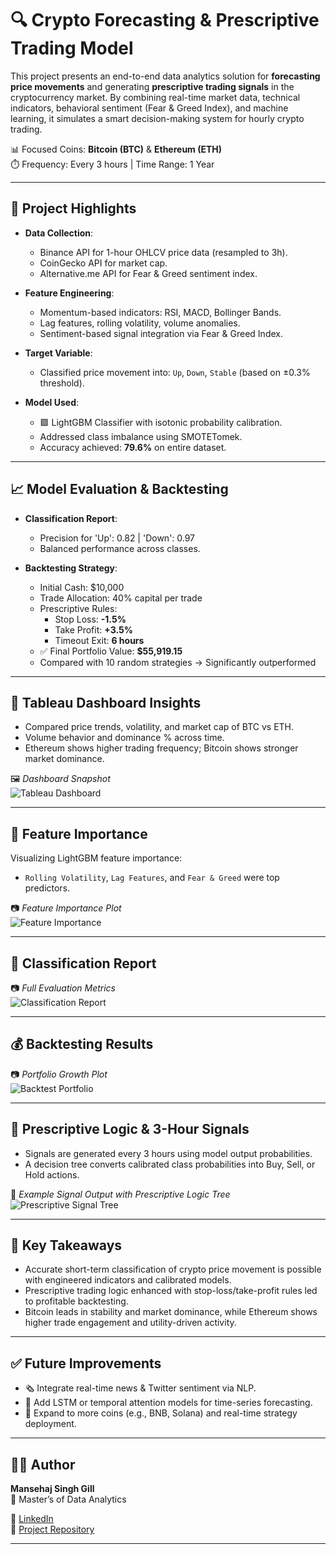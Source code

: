 # 🔍 Crypto Forecasting & Prescriptive Trading Model

This project presents an end-to-end data analytics solution for **forecasting price movements** and generating **prescriptive trading signals** in the cryptocurrency market. By combining real-time market data, technical indicators, behavioral sentiment (Fear & Greed Index), and machine learning, it simulates a smart decision-making system for hourly crypto trading.

 📊 Focused Coins: **Bitcoin (BTC)** & **Ethereum (ETH)**  
 ⏱️ Frequency: Every 3 hours | Time Range: 1 Year

---

## 🧠 Project Highlights

- **Data Collection**:
  - Binance API for 1-hour OHLCV price data (resampled to 3h).
  - CoinGecko API for market cap.
  - Alternative.me API for Fear & Greed sentiment index.
  
- **Feature Engineering**:
  - Momentum-based indicators: RSI, MACD, Bollinger Bands.
  - Lag features, rolling volatility, volume anomalies.
  - Sentiment-based signal integration via Fear & Greed Index.

- **Target Variable**:
  - Classified price movement into: `Up`, `Down`, `Stable` (based on ±0.3% threshold).

- **Model Used**:
  - 🟩 LightGBM Classifier with isotonic probability calibration.
  - Addressed class imbalance using SMOTETomek.
  - Accuracy achieved: **79.6%** on entire dataset.

---

## 📈 Model Evaluation & Backtesting

- **Classification Report**:
  - Precision for 'Up': 0.82 | 'Down': 0.97
  - Balanced performance across classes.

- **Backtesting Strategy**:
  - Initial Cash: $10,000
  - Trade Allocation: 40% capital per trade
  - Prescriptive Rules:  
    - Stop Loss: **-1.5%**  
    - Take Profit: **+3.5%**  
    - Timeout Exit: **6 hours**
  - ✅ Final Portfolio Value: **$55,919.15**
  - Compared with 10 random strategies → Significantly outperformed

---

## 📌 Tableau Dashboard Insights

- Compared price trends, volatility, and market cap of BTC vs ETH.
- Volume behavior and dominance % across time.
- Ethereum shows higher trading frequency; Bitcoin shows stronger market dominance.

🖼️ _Dashboard Snapshot_  
![Tableau Dashboard](Images/tableau_dashboard.png)

---

## 🧠 Feature Importance

Visualizing LightGBM feature importance:  
- `Rolling Volatility`, `Lag Features`, and `Fear & Greed` were top predictors.

📷 _Feature Importance Plot_  
![Feature Importance](Images/feature_importance.png)

---

## 🧪 Classification Report

📷 _Full Evaluation Metrics_  
![Classification Report](Images/classification_report.png)

---

## 💰 Backtesting Results

📷 _Portfolio Growth Plot_  
![Backtest Portfolio](Images/backtest_portfolio.png)

---

## 🤖 Prescriptive Logic & 3-Hour Signals

- Signals are generated every 3 hours using model output probabilities.
- A decision tree converts calibrated class probabilities into Buy, Sell, or Hold actions.

📌 _Example Signal Output with Prescriptive Logic Tree_  
![Prescriptive Signal Tree](Images/prescriptive_tree.png)

---

## 📌 Key Takeaways

- Accurate short-term classification of crypto price movement is possible with engineered indicators and calibrated models.
- Prescriptive trading logic enhanced with stop-loss/take-profit rules led to profitable backtesting.
- Bitcoin leads in stability and market dominance, while Ethereum shows higher trade engagement and utility-driven activity.

---

## ✅ Future Improvements

- 🗞️ Integrate real-time news & Twitter sentiment via NLP.
- 🧠 Add LSTM or temporal attention models for time-series forecasting.
- 🧪 Expand to more coins (e.g., BNB, Solana) and real-time strategy deployment.

---

## 👨‍💻 Author

**Mansehaj Singh Gill**  
📖 Master’s of Data Analytics

🔗 [LinkedIn](https://www.linkedin.com/in/your-profile)  
📂 [Project Repository](https://github.com/your-profile/crypto-forecasting-prescriptive-model)

---
